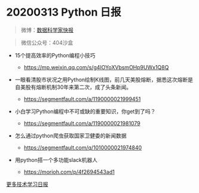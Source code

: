 # 20200313 Python 日报
> 微博：[数据科学家快报](https://www.weibo.com/wukehao)

> 微信公众号：404沙盒


- 15个提高效率的Python编程小技巧
  - https://mp.weixin.qq.com/s/g4IOYoXVbsmOHp9UWx1Q8Q

- 一眼看清股市状况之用Python绘制K线图，前几天美股熔断，据悉这次熔断是自美股有熔断机制30年来第二次，成了头条新闻。
  - https://segmentfault.com/a/1190000021999451

- 小白学习Python编程中不可或缺的重要知识，你get到了吗？
  - https://segmentfault.com/a/1190000021981079

- 怎么通过python爬虫获取国家卫健委的新闻数据
  - https://segmentfault.com/q/1010000021974840

- 用python搭一个多功能slack机器人
  - https://morioh.com/p/4f2694543ad1


[更多技术学习日报](https://github.com/KehaoWu/dailypython)
